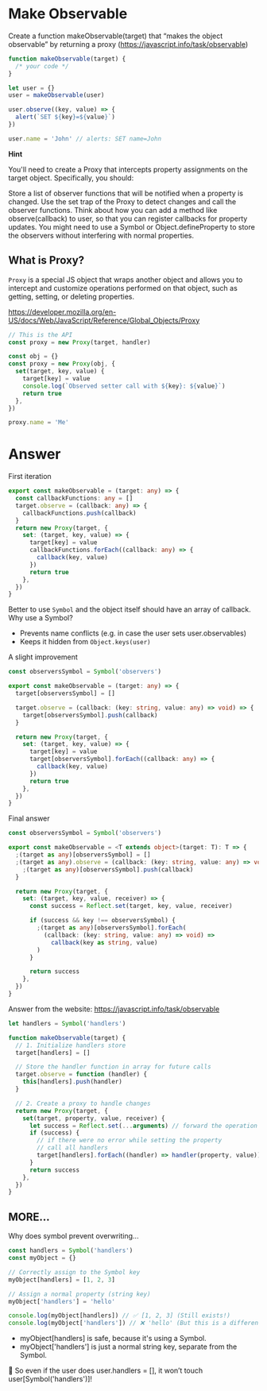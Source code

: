 # Make Observable

Create a function makeObservable(target) that “makes the object observable” by returning a proxy (https://javascript.info/task/observable)

```ts
function makeObservable(target) {
  /* your code */
}

let user = {}
user = makeObservable(user)

user.observe((key, value) => {
  alert(`SET ${key}=${value}`)
})

user.name = 'John' // alerts: SET name=John
```

**Hint**

You'll need to create a Proxy that intercepts property assignments on the target object. Specifically, you should:

Store a list of observer functions that will be notified when a property is changed.
Use the set trap of the Proxy to detect changes and call the observer functions.
Think about how you can add a method like observe(callback) to user, so that you can register callbacks for property updates. You might need to use a Symbol or Object.defineProperty to store the observers without interfering with normal properties.

## What is Proxy?

`Proxy` is a special JS object that wraps another object and allows you to intercept and customize operations performed on that object, such as getting, setting, or deleting properties.

https://developer.mozilla.org/en-US/docs/Web/JavaScript/Reference/Global_Objects/Proxy

```js
// This is the API
const proxy = new Proxy(target, handler)
```

```ts
const obj = {}
const proxy = new Proxy(obj, {
  set(target, key, value) {
    target[key] = value
    console.log(`Observed setter call with ${key}: ${value}`)
    return true
  },
})

proxy.name = 'Me'
```

# Answer

First iteration

```ts
export const makeObservable = (target: any) => {
  const callbackFunctions: any = []
  target.observe = (callback: any) => {
    callbackFunctions.push(callback)
  }
  return new Proxy(target, {
    set: (target, key, value) => {
      target[key] = value
      callbackFunctions.forEach((callback: any) => {
        callback(key, value)
      })
      return true
    },
  })
}
```

Better to use `Symbol` and the object itself should have an array of callback. Why use a Symbol?

- Prevents name conflicts (e.g. in case the user sets user.observables)
- Keeps it hidden from `Object.keys(user)`

A slight improvement

```ts
const observersSymbol = Symbol('observers')

export const makeObservable = (target: any) => {
  target[observersSymbol] = []

  target.observe = (callback: (key: string, value: any) => void) => {
    target[observersSymbol].push(callback)
  }

  return new Proxy(target, {
    set: (target, key, value) => {
      target[key] = value
      target[observersSymbol].forEach((callback: any) => {
        callback(key, value)
      })
      return true
    },
  })
}
```

Final answer

```ts
const observersSymbol = Symbol('observers')

export const makeObservable = <T extends object>(target: T): T => {
  ;(target as any)[observersSymbol] = []
  ;(target as any).observe = (callback: (key: string, value: any) => void) => {
    ;(target as any)[observersSymbol].push(callback)
  }

  return new Proxy(target, {
    set: (target, key, value, receiver) => {
      const success = Reflect.set(target, key, value, receiver)

      if (success && key !== observersSymbol) {
        ;(target as any)[observersSymbol].forEach(
          (callback: (key: string, value: any) => void) =>
            callback(key as string, value)
        )
      }

      return success
    },
  })
}
```

Answer from the website: https://javascript.info/task/observable

```js
let handlers = Symbol('handlers')

function makeObservable(target) {
  // 1. Initialize handlers store
  target[handlers] = []

  // Store the handler function in array for future calls
  target.observe = function (handler) {
    this[handlers].push(handler)
  }

  // 2. Create a proxy to handle changes
  return new Proxy(target, {
    set(target, property, value, receiver) {
      let success = Reflect.set(...arguments) // forward the operation to object
      if (success) {
        // if there were no error while setting the property
        // call all handlers
        target[handlers].forEach((handler) => handler(property, value))
      }
      return success
    },
  })
}
```

## MORE...

Why does symbol prevent overwriting...

```ts
const handlers = Symbol('handlers')
const myObject = {}

// Correctly assign to the Symbol key
myObject[handlers] = [1, 2, 3]

// Assign a normal property (string key)
myObject['handlers'] = 'hello'

console.log(myObject[handlers]) // ✅ [1, 2, 3] (Still exists!)
console.log(myObject['handlers']) // ❌ 'hello' (But this is a different property!)
```

- myObject[handlers] is safe, because it's using a Symbol.
- myObject['handlers'] is just a normal string key, separate from the Symbol.

🔹 So even if the user does user.handlers = [], it won’t touch user[Symbol('handlers')]!
